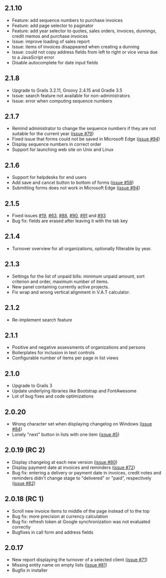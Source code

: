 ## 2.1.10

* Feature: add sequence numbers to purchase invoices
* Feature: add page selector to paginator
* Feature: add year selector to quotes, sales orders, invoices, dunnings,
  credit memos and purchase invoices
* Issue: improve loading of sales report
* Issue: items of invoices disappeared when creating a dunning
* Issue: could not copy address fields from left to right or vice versa due to
  a JavaScript error
* Disable autocomplete for date input fields

## 2.1.8

* Upgrade to Grails 3.2.11, Groovy 2.4.15 and Gradle 3.5
* Issue: search feature not available for non-administrators
* Issue: error when computing sequence numbers

## 2.1.7

* Remind administrator to change the sequence numbers if they are not suitable
  for the current year
  ([issue #79](https://github.com/dellermann/springcrm/issues/79))
* Fixed issue that forms could not be saved in Microsoft Edge
  ([issue #94](https://github.com/dellermann/springcrm/issues/94))
* Display sequence numbers in correct order
* Support for launching web site on Unix and Linux

## 2.1.6

* Support for helpdesks for end users
* Add save and cancel button to bottom of forms
  ([issue #58](https://github.com/dellermann/springcrm/issues/58))
* Submitting forms does not work in Microsoft Edge
  ([issue #94](https://github.com/dellermann/springcrm/issues/94))

[comment]: STOP

## 2.1.5

* Fixed issues [#19](https://github.com/dellermann/springcrm/issues/19), [#63](https://github.com/dellermann/springcrm/issues/63), [#88](https://github.com/dellermann/springcrm/issues/88), [#90](https://github.com/dellermann/springcrm/issues/90), [#91](https://github.com/dellermann/springcrm/issues/91) and [#93](https://github.com/dellermann/springcrm/issues/93) 
* Bug fix: fields are erased after leaving it with the tab key

## 2.1.4

* Turnover overview for all organizations, optionally filterable by year.

## 2.1.3

* Settings for the list of unpaid bills: minimum unpaid amount, sort
  criterion and order, maximum number of items.
* New panel containing currently active projects.
* Fix wrap and wrong vertical alignment in V.A.T calculator.

## 2.1.2

* Re-implement search feature

## 2.1.1

* Positive and negative assessments of organizations and persons
* Boilerplates for inclusion in text controls
* Configurable number of items per page in list views

## 2.1.0

* Upgrade to Grails 3
* Update underlying libraries like Bootstrap and FontAwesome
* Lot of bug fixes and code optimizations

## 2.0.20

* Wrong character set when displaying changelog on Windows
  ([issue #84](https://github.com/dellermann/springcrm/issues/84))
* Lonely "next" button in lists with one item
  ([issue #5](https://github.com/dellermann/springcrm/issues/5))

## 2.0.19 (RC 2)

* Display changelog at each new version
  ([issue #80](https://github.com/dellermann/springcrm/issues/80))
* Display payment date at invoices and reminders
  ([issue #72](https://github.com/dellermann/springcrm/issues/72))
* Bug fix: entering a delivery or payment date in invoices, credit notes and
  reminders didn't change stage to "delivered" or "paid", respectively
  ([issue #82](https://github.com/dellermann/springcrm/issues/82))

## 2.0.18 (RC 1)

* Scroll new invoice items to middle of the page instead of to the top
* Bug fix: more precision at currency calculation
* Bug fix: refresh token at Google synchronization was not evaluated correctly
* Bugfixes in call form and address fields

## 2.0.17

* New report displaying the turnover of a selected client
  ([issue #71](https://github.com/dellermann/springcrm/issues/71))
* Missing entity name on empty lists
  ([issue #81](https://github.com/dellermann/springcrm/issues/81))
* Bugfix in installer
